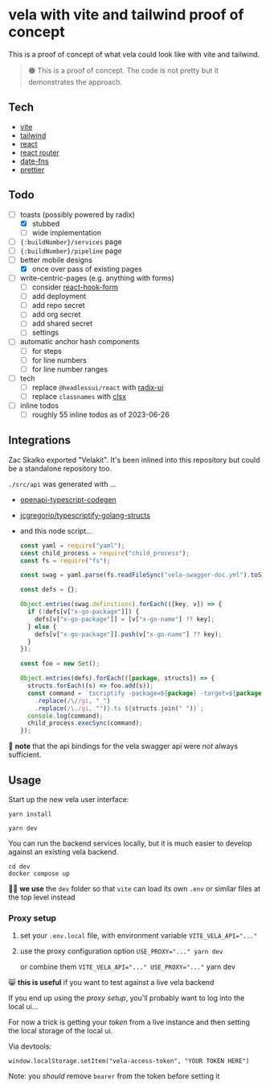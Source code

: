 # vela with vite and tailwind proof of concept

This is a proof of concept of what vela could look like with vite and tailwind.

> 🟠 This is a proof of concept. The code is not pretty but it demonstrates the approach.

## Tech

- [vite](https://vitejs.dev/)
- [tailwind](https://tailwindcss.com/)
- [react](https://react.dev/)
- [react router](https://reactrouter.com/en/main)
- [date-fns](https://date-fns.org/)
- [prettier](https://prettier.io/)

## Todo

- [ ] toasts (possibly powered by radix)
  - [x] stubbed
  - [ ] wide implementation
- [ ] `{:buildNumber}/services` page
- [ ] `{:buildNumber}/pipeline` page
- [ ] better mobile designs
  - [x] once over pass of existing pages
- [ ] write-centric-pages (e.g. anything with forms)
  - [ ] consider [react-hook-form](https://www.npmjs.com/package/react-hook-form)
  - [ ] add deployment
  - [ ] add repo secret
  - [ ] add org secret
  - [ ] add shared secret
  - [ ] settings
- [ ] automatic anchor hash components
  - [ ] for steps
  - [ ] for line numbers
  - [ ] for line number ranges
- [ ] tech
  - [ ] replace `@headlessui/react` with [radix-ui](https://www.radix-ui.com/)
  - [ ] replace `classnames` with [clsx](https://www.npmjs.com/package/clsx)
- [ ] inline todos
  - [ ] roughly 55 inline todos as of 2023-06-26

## Integrations

Zac Skalko exported "Velakit". It's been inlined into this repository but could be a standalone repository too.

`./src/api` was generated with ...

* [openapi-typescript-codegen](https://www.npmjs.com/package/)
* [jcgregorio/typescriptify-golang-structs](https://pkg.go.dev/github.com/jcgregorio/typescriptify-golang-structs)
* and this node script...

    ```js
    const yaml = require("yaml");
    const child_process = require("child_process");
    const fs = require("fs");

    const swag = yaml.parse(fs.readFileSync("vela-swagger-doc.yml").toString("utf-8"));

    const defs = {};

    Object.entries(swag.definitions).forEach(([key, v]) => {
      if (!defs[v["x-go-package"]]) {
        defs[v["x-go-package"]] = [v["x-go-name"] ?? key];
      } else {
        defs[v["x-go-package"]].push(v["x-go-name"] ?? key);
      }
    });

    const foo = new Set();

    Object.entries(defs).forEach(([package, structs]) => {
      structs.forEach((s) => foo.add(s));
      const command = `tscriptify -package=${package} -target=${package
        .replace(/\//gi, "_")
        .replace(/\./gi, "")}.ts ${structs.join(" ")}`;
      console.log(command);
      child_process.execSync(command);
    });
    ```

😬 **note** that the api bindings for the vela swagger api were _not_ always sufficient.

## Usage

Start up the new vela user interface:

```
yarn install

yarn dev
```

You can run the backend services locally, but it is much easier to develop against an existing vela backend.

```
cd dev
docker compose up
```

💁‍♂️ **we use** the `dev` folder so that `vite` can load its own `.env` or similar files at the top level instead

### Proxy setup

1. set your `.env.local` file, with environment variable `VITE_VELA_API="..."`
2. use the proxy configuration option `USE_PROXY="..." yarn dev`
  
    or combine them `VITE_VELA_API="..." USE_PROXY="..."` yarn dev

😸 **this is useful** if you want to test against a live vela backend

If you end up using the _proxy setup_, you'll probably want to log into the local ui...

For now a trick is getting your _token_ from a live instance and then setting the local storage of the local ui.

Via devtools:

```
window.localStorage.setItem("vela-access-token", "YOUR TOKEN HERE")
```

Note: you _should_ remove `bearer` from the token before setting it
